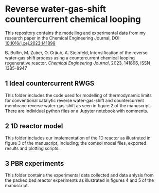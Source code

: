 # Reverse water-gas-shift countercurrent chemical looping 
This repository contains the modelling and experimental data from my research paper in the Chemical Engineering Journal, DOI: [10.1016/j.cej.2023.141896](https://doi.org/10.1016/j.cej.2023.141896)

B. Bulfin, M. Zuber, O. Gräub, A. Steinfeld,
Intensification of the reverse water-gas shift process using a countercurrent chemical looping regenerative reactor,
*Chemical Engineering Journal*, 2023, 141896, ISSN 1385-8947

## 1 Ideal countercurrent RWGS
This folder includes the code used for modelling of thermodynamic limits for conventional catalytic reverse water-gas-shift and countercurrent membrane reverse water-gas-shift as seen in figure 2 of the manuscript. There are individual python files or a Jupyter notebook with comments.

## 2 1D reactor model
This folder includes our implementation of the 1D reactor as illustrated in figure 3 of the manuscript, including; the comsol model files, exported results and plotting scripts. 

## 3 PBR experiments
This folder contains the experimental data collected and data anlysis from the packed bed reactor experiments as illustrated in figures 4 and 5 of the manuscript. 
